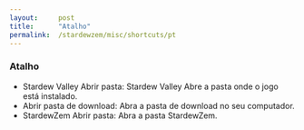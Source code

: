 ```yaml
---
layout:     post
title:      "Atalho"
permalink:  /stardewzem/misc/shortcuts/pt
---
```


### **Atalho**

* Stardew Valley Abrir pasta: Stardew Valley Abre a pasta onde o jogo está instalado.
* Abrir pasta de download: Abra a pasta de download no seu computador.
* StardewZem Abrir pasta: Abra a pasta StardewZem.

<br/>
<br/>
